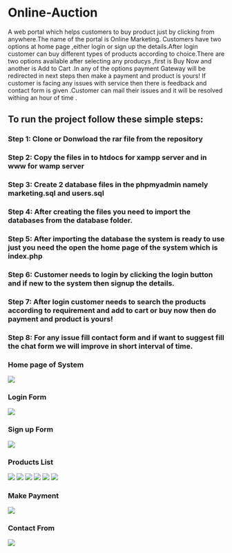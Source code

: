 # Online-Auction
A web portal which helps customers to buy product just by clicking from anywhere.The name of the portal is Online Marketing. Customers have two options at home page ,either login or sign up the details.After login customer can buy different types of products according to choice.There are two options available after selecting any producys ,first is Buy Now and another is Add to Cart .In any of the options payment Gateway will be redirected in next steps then make a payment and product is yours! If customer is facing any issues with service then there is feedback and contact form is given .Customer can mail their issues and it will be resolved withing an hour of time .  

## To run the project follow these simple steps:  
### Step 1: Clone or Donwload the rar file from the repository
### Step 2: Copy the files in to htdocs for xampp server and in www for wamp server
### Step 3: Create 2 database files in the phpmyadmin namely marketing.sql and users.sql 
### Step 4: After creating the files you need to import the databases from the database folder.
### Step 5: After importing the database the system is ready to use just you need the open the home page of the system which is index.php 
### Step 6: Customer needs to login by clicking the login button and  if new to the system then signup the details.
### Step 7: After login customer needs to search the products according to requirement and  add to cart or buy now then do payment and product is yours! 
### Step 8: For any issue fill contact form and if want to suggest fill the chat form we will improve in short interval of time.
 

### Home page of System
![](screenshots/pic1.png)
### Login Form
![](screenshots/pic3.png)
### Sign up Form
![](screenshots/pic2.png)
### Products List
![](screenshots/pic4.png)
![](screenshots/pic5.png)
![](screenshots/pic6.png)
![](screenshots/pic7.png)
![](screenshots/pic8.png)
![](screenshots/pic9.png)
 ### Make Payment
![](screenshots/pic10.PNG)
### Contact From 
![](screenshots/pic11.png)
 
 
